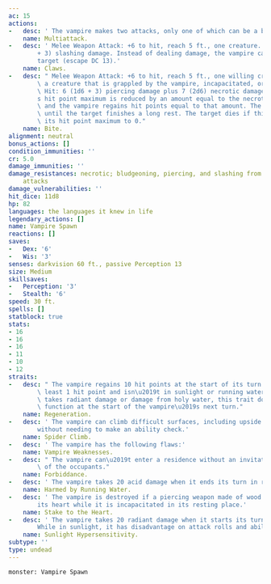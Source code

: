 ```yaml
---
ac: 15
actions:
-   desc: ' The vampire makes two attacks, only one of which can be a bite attack.'
    name: Multiattack.
-   desc: ' Melee Weapon Attack: +6 to hit, reach 5 ft., one creature. Hit: 8 (2d4
        + 3) slashing damage. Instead of dealing damage, the vampire can grapple the
        target (escape DC 13).'
    name: Claws.
-   desc: " Melee Weapon Attack: +6 to hit, reach 5 ft., one willing creature, or\
        \ a creature that is grappled by the vampire, incapacitated, or restrained.\
        \ Hit: 6 (1d6 + 3) piercing damage plus 7 (2d6) necrotic damage. The target\u2019\
        s hit point maximum is reduced by an amount equal to the necrotic damage taken,\
        \ and the vampire regains hit points equal to that amount. The reduction lasts\
        \ until the target finishes a long rest. The target dies if this effect reduces\
        \ its hit point maximum to 0."
    name: Bite.
alignment: neutral
bonus_actions: []
condition_immunities: ''
cr: 5.0
damage_immunities: ''
damage_resistances: necrotic; bludgeoning, piercing, and slashing from nonmagical
    attacks
damage_vulnerabilities: ''
hit_dice: 11d8
hp: 82
languages: the languages it knew in life
legendary_actions: []
name: Vampire Spawn
reactions: []
saves:
-   Dex: '6'
-   Wis: '3'
senses: darkvision 60 ft., passive Perception 13
size: Medium
skillsaves:
-   Perception: '3'
-   Stealth: '6'
speed: 30 ft.
spells: []
statblock: true
stats:
- 16
- 16
- 16
- 11
- 10
- 12
straits:
-   desc: " The vampire regains 10 hit points at the start of its turn if it has at\
        \ least 1 hit point and isn\u2019t in sunlight or running water. If the vampire\
        \ takes radiant damage or damage from holy water, this trait doesn\u2019t\
        \ function at the start of the vampire\u2019s next turn."
    name: Regeneration.
-   desc: ' The vampire can climb difficult surfaces, including upside down on ceilings,
        without needing to make an ability check.'
    name: Spider Climb.
-   desc: ' The vampire has the following flaws:'
    name: Vampire Weaknesses.
-   desc: " The vampire can\u2019t enter a residence without an invitation from one\
        \ of the occupants."
    name: Forbiddance.
-   desc: ' The vampire takes 20 acid damage when it ends its turn in running water.'
    name: Harmed by Running Water.
-   desc: ' The vampire is destroyed if a piercing weapon made of wood is driven into
        its heart while it is incapacitated in its resting place.'
    name: Stake to the Heart.
-   desc: ' The vampire takes 20 radiant damage when it starts its turn in sunlight.
        While in sunlight, it has disadvantage on attack rolls and ability checks.'
    name: Sunlight Hypersensitivity.
subtype: ''
type: undead
---
```

```statblock
monster: Vampire Spawn
```